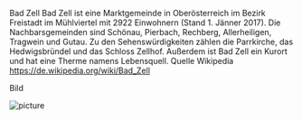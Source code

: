 ﻿Bad Zell
Bad Zell ist eine Marktgemeinde in Oberösterreich im Bezirk Freistadt im Mühlviertel mit 2922 Einwohnern (Stand 1. Jänner 2017). 
Die Nachbarsgemeinden sind Schönau, Pierbach, Rechberg, Allerheiligen, Tragwein und Gutau.
Zu den Sehenswürdigkeiten zählen die Parrkirche, das Hedwigsbründel und das Schloss Zellhof. Außerdem ist Bad Zell ein Kurort und hat eine Therme namens Lebensquell.
Quelle Wikipedia https://de.wikipedia.org/wiki/Bad_Zell


Bild

![picture](https://github.com/uuuuuseR/CE_UE_WS17_A4-2/blob/master/k01455802/Katze.png "Katze.png")